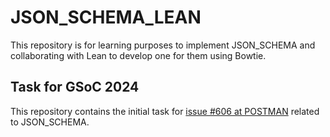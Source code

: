 # JSON_SCHEMA_LEAN
This repository is for learning purposes to implement JSON_SCHEMA and collaborating with Lean to develop one for them using Bowtie.

## Task for GSoC 2024
This repository contains the initial task for [issue #606 at POSTMAN](https://github.com/json-schema-org/community/issues/606#issue-2110472757) related to JSON_SCHEMA.

